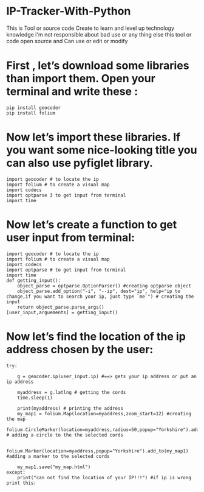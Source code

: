 # IP-Tracker-With-Python

This is Tool or source code Create to learn and level up technology knowledge 
i'm not responsible about bad use or any thing else this tool or code open source and Can use or edit or modify 

# First , let’s download some libraries than import them. Open your terminal and write these :

    pip install geocoder
    pip install folium
    
# Now let’s import these libraries. If you want some nice-looking title you can also use pyfiglet library.

    import geocoder # to locate the ip 
    import folium # to create a visual map 
    import codecs
    import optparse 3 to get input from terminal
    import time
    
    
# Now let’s create a function to get user input from terminal:

    import geocoder # to locate the ip 
    import folium # to create a visual map 
    import codecs
    import optparse # to get input from terminal
    import time
    def getting_input():
        object_parse = optparse.OptionParser() #creating optparse object
        object_parse.add_option("-i", "--ip", dest="ip", help="ip to change,if you want to search your ip, just type `me`") # creating the input
        return object_parse.parse_args()
    [user_input,arguements] = getting_input()  
    
    


# Now let’s find the location of the ip address chosen by the user:

    try:

        g = geocoder.ip(user_input.ip) #==> gets your ip address or put an ip address 

        myaddress = g.latlng # getting the cords
        time.sleep(1)

        print(myaddress) # printing the address
        my_map1 = folium.Map(location=myaddress,zoom_start=12) #creating the map 
        folium.CircleMarker(location=myaddress,radius=50,popup="Yorkshire").add_to(my_map1) # adding a circle to the the selected cords

        folium.Marker(location=myaddress,popup="Yorkshire").add_to(my_map1) #adding a marker to the selected cords

        my_map1.save("my_map.html")
    except:
        print("can not find the location of your IP!!!") #if ip is wrong print this:

